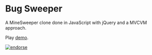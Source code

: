 Bug Sweeper
=============

A MineSweeper clone done in JavaScript with jQuery and a MVCVM approach.

Play [demo](http://nofatclips.github.io/minesweeper.js/).

[![endorse](https://api.coderwall.com/nofatclips/endorsecount.png)](https://coderwall.com/nofatclips)
